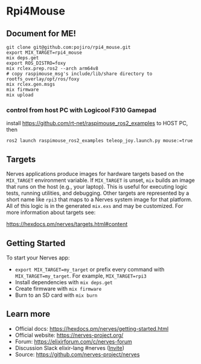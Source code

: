 # Rpi4Mouse

## Document for ME!

```
git clone git@github.com:pojiro/rpi4_mouse.git
export MIX_TARGET=rpi4_mouse
mix deps.get
export ROS_DISTRO=foxy
mix rclex.prep.ros2 --arch arm64v8
# copy raspimouse_msg's include/lib/share directory to rootfs_overlay/opt/ros/foxy
mix rclex.gen.msgs
mix firmware
mix upload
```
### control from host PC with Logicool F310 Gamepad

install https://github.com/rt-net/raspimouse_ros2_examples to HOST PC, then

```
ros2 launch raspimouse_ros2_examples teleop_joy.launch.py mouse:=true
```

## Targets

Nerves applications produce images for hardware targets based on the
`MIX_TARGET` environment variable. If `MIX_TARGET` is unset, `mix` builds an
image that runs on the host (e.g., your laptop). This is useful for executing
logic tests, running utilities, and debugging. Other targets are represented by
a short name like `rpi3` that maps to a Nerves system image for that platform.
All of this logic is in the generated `mix.exs` and may be customized. For more
information about targets see:

https://hexdocs.pm/nerves/targets.html#content

## Getting Started

To start your Nerves app:
  * `export MIX_TARGET=my_target` or prefix every command with
    `MIX_TARGET=my_target`. For example, `MIX_TARGET=rpi3`
  * Install dependencies with `mix deps.get`
  * Create firmware with `mix firmware`
  * Burn to an SD card with `mix burn`

## Learn more

  * Official docs: https://hexdocs.pm/nerves/getting-started.html
  * Official website: https://nerves-project.org/
  * Forum: https://elixirforum.com/c/nerves-forum
  * Discussion Slack elixir-lang #nerves ([Invite](https://elixir-slackin.herokuapp.com/))
  * Source: https://github.com/nerves-project/nerves
